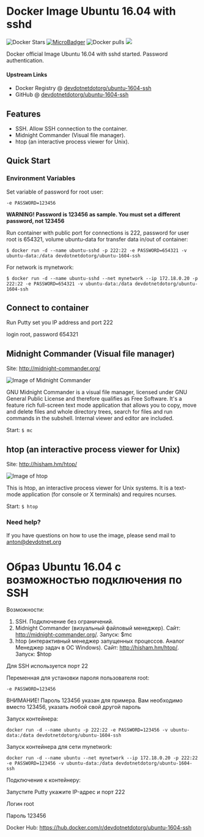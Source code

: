 # Docker Image Ubuntu 16.04 with sshd

![Docker Stars](https://img.shields.io/docker/stars/devdotnetdotorg/ubuntu-1604-ssh.svg?maxAge=2592000)
[![MicroBadger](https://images.microbadger.com/badges/image/devdotnetdotorg/ubuntu-1604-ssh.svg)](http://microbadger.com/images/devdotnetdotorg/ubuntu-1604-ssh)
![Docker pulls](https://img.shields.io/docker/pulls/devdotnetdotorg/ubuntu-1604-ssh.svg)
![](https://img.shields.io/github/last-commit/devdotnetdotorg/ubuntu-1604-ssh.svg?style=flat)

Docker official Image Ubuntu 16.04 with sshd started. Password authentication.

#### Upstream Links

* Docker Registry @ [devdotnetdotorg/ubuntu-1604-ssh](https://hub.docker.com/r/devdotnetdotorg/ubuntu-1604-ssh)
* GitHub @ [devdotnetdotorg/ubuntu-1604-ssh](https://github.com/devdotnetdotorg/ubuntu-1604-ssh)

## Features

* SSH. Allow SSH connection to the container.
* Midnight Commander (Visual file manager).
* htop (an interactive process viewer for Unix).

## Quick Start
 
### Environment Variables
 
Set variable of password for root user:

`-e PASSWORD=123456`

**WARNING! Password is 123456 as sample. You must set a different password, not 123456**

Run container with public port for connections is 222, password for user root is 654321, volume ubuntu-data for transfer data in/out of container:

`$ docker run -d --name ubuntu-sshd -p 222:22 -e PASSWORD=654321 -v ubuntu-data:/data devdotnetdotorg/ubuntu-1604-ssh`

For network is mynetwork:

`$ docker run -d --name ubuntu-sshd --net mynetwork --ip 172.18.0.20 -p 222:22 -e PASSWORD=654321 -v ubuntu-data:/data devdotnetdotorg/ubuntu-1604-ssh`

## Connect to container

Run Putty set you IP address and port 222

login root, password 654321

## Midnight Commander (Visual file manager)

Site: http://midnight-commander.org/

![Image of Midnight Commander](https://raw.githubusercontent.com/devdotnetdotorg/ubuntu-1604-ssh/master/screenshots/scr1-ubuntu-1604-ssh.png)

GNU Midnight Commander is a visual file manager, licensed under GNU General Public License and therefore qualifies as Free Software. It's a feature rich full-screen text mode application that allows you to copy, move and delete files and whole directory trees, search for files and run commands in the subshell. Internal viewer and editor are included.

Start: `$ mc`

## htop (an interactive process viewer for Unix)

Site: http://hisham.hm/htop/

![Image of htop](http://hisham.hm/htop/htop-2.0.png)

This is htop, an interactive process viewer for Unix systems. It is a text-mode application (for console or X terminals) and requires ncurses.

Start: `$ htop`

### Need help?

If you have questions on how to use the image, please send mail to anton@devdotnet.org

# Образ Ubuntu 16.04 с возможностью подключения по SSH

Возможности:
1) SSH. Подключение без ограничений.
2) Midnight Commander (визуальный файловый менеджер). Сайт: http://midnight-commander.org/. Запуск: $mc
3) htop (интерактивный менеджер запущенных процессов. Аналог Менеджер задач в ОС Windows). Сайт: http://hisham.hm/htop/. Запуск: $htop

Для SSH используется порт 22

Переменная для установки пароля пользователя root:

`-e PASSWORD=123456`

ВНИМАНИЕ! Пароль 123456 указан для примера. Вам необходимо вместо 123456, указать любой свой другой пароль

Запуск контейнера:

`docker run -d --name ubuntu -p 222:22 -e PASSWORD=123456 -v ubuntu-data:/data devdotnetdotorg/ubuntu-1604-ssh`

Запуск контейнера для сети mynetwork:

`docker run -d --name ubuntu --net mynetwork --ip 172.18.0.20 -p 222:22 -e PASSWORD=123456 -v ubuntu-data:/data devdotnetdotorg/ubuntu-1604-ssh`

Подключение к контейнеру:

Запустите Putty укажите IP-адрес и порт 222

Логин root

Пароль 123456

Docker Hub: https://hub.docker.com/r/devdotnetdotorg/ubuntu-1604-ssh
